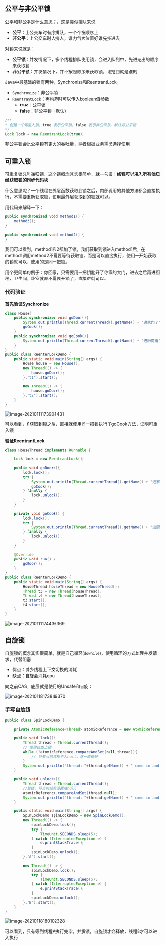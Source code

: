 ## 公平与非公平锁

公平和非公平是什么意思？，这是类似排队来说

- **公平**：上公交车时有序排队，一个个按顺序上
- **非公平**：上公交车时人挤人，谁力气大位置好谁先挤进去

对锁来说就是：

- **公平锁**：并发情况下，多个线程排队使用锁，会进入队列中，先进先出的顺序来获取锁
- **非公平锁**：并发情况下，并不按照顺序来获取锁，谁抢到就是谁的

Java中最基础的锁有两种，Synchronize和ReentrantLock。

- `Synchronize`：非公平锁
- `ReentrantLock`：再构造时可以传入boolean值参数
  - **true**：公平锁
  - **false**：非公平锁（默认）

```java
/**
* 创建一个可重入锁，true 表示公平锁，false 表示非公平锁。默认非公平锁
*/
Lock lock = new ReentrantLock(true);
```

非公平锁会比公平锁有更大的吞吐量，两者根据业务需求选择使用

## 可重入锁

可重复锁又叫递归锁，这个锁概念其实很简单，就一句话：**线程可以进入所有他已经获取锁的同步代码块**

什么意思呢？一个线程在外层函数获取到锁之后，内部调用的其他方法都会直接执行，不需要重新获取锁，使用最外层获取到的锁就可以。

用代码来解释一下：

```java
public synchronized void method1() {
    method2();
}

public synchronized void method2() {
}
```

我们可以看到，method1和2都加了锁，我们获取到锁进入method1后，在method1调用method2不需要等待获取锁，而是可以直接执行，使用一开始获取的锁就可以，使用的是同一把锁。

用个更简单的例子：你回家，只需要用一把钥匙开了你家的大门，进去之后再进厨房，卫生间，卧室就都不需要开锁了，直接进就可以。

### 代码验证

**首先验证Synchronize**

```java
class House{
    public synchronized void goDoor(){
        System.out.println(Thread.currentThread().getName() + "进家门了");
        goCook();
    }
    public synchronized void goCook(){
        System.out.println(Thread.currentThread().getName() + "进厨房看");
    }
}
public class ReenterLockDemo {
    public static void main(String[] args) {
        House house = new House();
        new Thread(() -> {
            house.goDoor();
        },"t1").start();

        new Thread(() -> {
            house.goDoor();
        },"t2").start();
    }
}
```

![image-20210111173904431](image/image-20210111173904431.png)

可以看到，t1获取到锁之后，直接就使用同一把锁执行了goCook方法，证明可重入锁

**验证ReentrantLock**

```java
class HouseThread implements Runnable {

    Lock lock = new ReentrantLock();

    public void goDoor(){
        lock.lock();
        try {
            System.out.println(Thread.currentThread().getName() + "进家门了");
            goCook();
        } finally {
            lock.unlock();
        }
    }

    private void goCook() {
        lock.lock();
        try {
            System.out.println(Thread.currentThread().getName() + "进厨房看");
        } finally {
            lock.unlock();
        }
    }

    @Override
    public void run() {
        goDoor();
    }
}
public class ReenterLockDemo {
    public static void main(String[] args) {
        HouseThread houseThread = new HouseThread();
        Thread t3 = new Thread(houseThread);
        Thread t4 = new Thread(houseThread);
        t3.start();
        t4.start();
    }
}
```

![image-20210111174436369](image/image-20210111174436369.png)



## 自旋锁

自旋锁的概念其实很简单，就是自己循环(`dowhile`)，使用循环的方式处理并发请求，代替阻塞

- 优点：减少线程上下文切换的消耗
- 缺点：自旋会消耗cpu

向之前CAS，底层就是使用的Unsafe和自旋：

![image-20210118173849370](image/image-20210118173849370.png)

### 手写自旋锁

```java
public class SpinLockDemo {

    private AtomicReference<Thread> atomicReference = new AtomicReference<>();

    public void lock(){
        Thread thread = Thread.currentThread();
        // 使用自旋上锁
        while (!atomicReference.compareAndSet(null,thread)){
            // 只要当前线程不为null，就一直循环
        }
        System.out.println("thread: "+thread.getName() + " come in and lock");
    }

    public void unlock(){
        Thread thread = Thread.currentThread();
        //解锁，将当前线程设置成null
        atomicReference.compareAndSet(thread,null);
        System.out.println("thread: "+thread.getName() + " come in and unlock");
    }

    public static void main(String[] args) {
        SpinLockDemo spinLockDemo = new SpinLockDemo();
        new Thread(() -> {
            spinLockDemo.lock();
            try {
                TimeUnit.SECONDS.sleep(5);
            } catch (InterruptedException e) {
                e.printStackTrace();
            }
            spinLockDemo.unlock();
        },"A").start();

        new Thread(() -> {
            spinLockDemo.lock();
            try {
                TimeUnit.SECONDS.sleep(5);
            } catch (InterruptedException e) {
                e.printStackTrace();
            }
            spinLockDemo.unlock();
        },"B").start();
    }
}
```

![image-20210118180102328](image/image-20210118180102328.png)

可以看到，只有等到线程A执行完毕，并解锁，自旋锁才会释放，线程B才可以进入执行